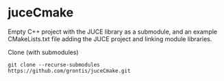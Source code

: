 # juceCmake

Empty C++ project with the JUCE library as a submodule, and an example CMakeLists.txt file adding the JUCE project and linking module libraries.

Clone (with submodules)

```
git clone --recurse-submodules https://github.com/grontis/juceCmake.git
```
